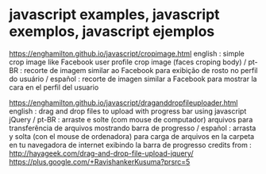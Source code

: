 # javascript examples, javascript exemplos, javascript ejemplos

https://enghamilton.github.io/javascript/cropimage.html
english : simple crop image like Facebook user profile crop image (faces croping body) /
pt-BR : recorte de imagem similar ao Facebook para exibição de rosto no perfil do usuário /
español : recorte de imagen similar a Facebook para mostrar la cara en el perfil del usuario

https://enghamilton.github.io/javascript/draganddropfileuploader.html
english : drag and drop files to upload with progress bar using javascript jQuery /
pt-BR : arraste e solte (com mouse de computador) arquivos para transferência de arquivos mostrando barra de progresso /
español : arrasta y solta (con el mouse de ordenadora) para carga de arquivos en la carpeta en tu navegadora de internet
exibindo la barra de progresso
credits from : http://hayageek.com/drag-and-drop-file-upload-jquery/  https://plus.google.com/+RavishankerKusuma?prsrc=5
